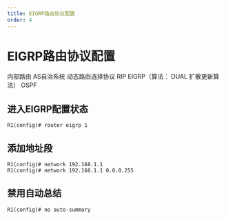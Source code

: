 ```yaml
---
title: EIGRP路由协议配置
order: 4
---
```


# EIGRP路由协议配置

内部路由  AS自治系统
动态路由选择协议
RIP EIGRP（算法： DUAL 扩散更新算法） OSPF

## 进入EIGRP配置状态

```
R1(config)# router eigrp 1                        
```

## 添加地址段
```
R1(config)# network 192.168.1.1
R1(config)# network 192.168.1.1 0.0.0.255
```

## 禁用自动总结

```
R1(config)# no auto-summary
```
